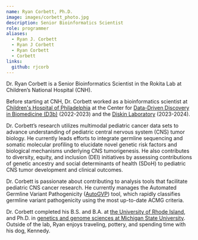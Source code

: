 ```yaml
---
name: Ryan Corbett, Ph.D.
image: images/corbett_photo.jpg
description: Senior Bioinformatics Scientist
role: programmer
aliases:
  - Ryan J. Corbett
  - Ryan J Corbett
  - Ryan Corbett
  - Corbett
links:
  github: rjcorb
---
```


Dr. Ryan Corbett is a Senior Bioinformatics Scientist in the Rokita Lab at Children’s National Hospital (CNH). 

Before starting at CNH, Dr. Corbett worked as a bioinformatics scientist at [Children's Hospital of Philadelphia](https://www.chop.edu/) at the Center for [Data-Driven Discovery in Biomedicine (D3b)](https://d3b.center/) (2022-2023) and the [Diskin Laboratory]( https://diskinlab.org) (2023-2024).

Dr. Corbett’s research utilizes multimodal pediatric cancer data sets to advance understanding of pediatric central nervous system (CNS) tumor biology. He currently leads efforts to integrate germline sequencing and somatic molecular profiling to elucidate novel genetic risk factors and biological mechanisms underlying CNS tumorigenesis. He also contributes to diversity, equity, and inclusion (DEI) initiatives by assessing contributions of genetic ancestry and social determinants of health (SDoH) to pediatric CNS tumor development and clinical outcomes. 

Dr. Corbett is passionate about contributing to analysis tools that facilitate pediatric CNS cancer research. He currently manages the Automated Germline Variant Pathogenicity ([AutoGVP]( https://github.com/diskin-lab-chop/AutoGVP)) tool, which rapidly classifies germline variant pathogenicity using the most up-to-date ACMG criteria. 

Dr. Corbett completed his B.S. and B.A. at [the University of Rhode Island](https://www.uri.edu), and Ph.D. in [genetics and genome sciences at Michigan State University](https://ggs.natsci.msu.edu). Outside of the lab, Ryan enjoys traveling, pottery, and spending time with his dog, Kennedy. 
